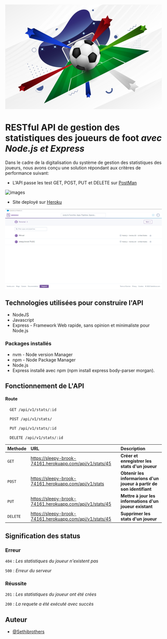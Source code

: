 ![Logo](ressources/logo.jpg)


# **RESTful API de gestion des statistiques des joueurs de foot  _avec Node.js et Express_**

Dans le cadre de la digitalisation du système de gestion des statistiques des joueurs, nous avons conçu une solution répondant aux critères de performance suivant: 

- L'API passe les test GET, POST, PUT et DELETE sur [PostMan](https://www.postman.com/)

![images](ressources/postman.png)

- Site deployé sur [Heroku](https://dashboard.heroku.com/)

![images](ressources/heroku.png)
## Technologies utilisées pour construire l'API
- NodeJS
- Javascript
- Express - Framework Web rapide, sans opinion et minimaliste pour  Node.js


### Packages installés 
- nvm - Node version Manager 
- npm - Node Package Manager 
- Node.js
- Express installé avec npm (npm install express body-parser morgan).
## Fonctionnement de L'API

#### Route 

```http
  GET /api/v1/stats/:id
```
```http
  POST /api/v1/stats/
```
```http
  PUT /api/v1/stats/:id
```
```http
  DELETE /api/v1/stats/:id
```

| Methode | URL     | Description                |
| :-------- | :------- | :------------------------- |
| `GET` | https://sleepy-brook-74161.herokuapp.com/api/v1/stats/45 | **Créer et enregistrer les stats d'un joueur** |
| `POST` | https://sleepy-brook-74161.herokuapp.com/api/v1/stats | **Obtenir les informarions d'un joueur à partir de son identifiant** |
| `PUT` |https://sleepy-brook-74161.herokuapp.com/api/v1/stats/45 | **Mettre à jour les informations d'un joueur existant** |
| `DELETE` | https://sleepy-brook-74161.herokuapp.com/api/v1/stats/45 | **Supprimer les stats d'un joueur** |



## Signification des status

### Erreur

`404` : *Les statistiques du joueur n'existent pas*

`500` : *Erreur du serveur*

### Réussite
`201` : *Les statistiques du joueur ont été crées* 

`200` : *La requete a été exécuté avec succès*


## Auteur

- [@Sethibrothers](https://www.github.com/sethisbrothers)
